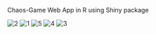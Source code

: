 Chaos-Game
Web App in R using Shiny package 

![2](https://user-images.githubusercontent.com/102323488/218308047-177139ec-df50-420b-81bf-9f08a71f2f57.JPG)
![1](https://user-images.githubusercontent.com/102323488/218308050-b0ea9696-7800-4515-a291-ba9b6222f1a7.JPG)
![5](https://user-images.githubusercontent.com/102323488/218308051-6b9375c4-7b64-49c3-8875-17caf433beb8.JPG)
![4](https://user-images.githubusercontent.com/102323488/218308052-606f37c3-d817-473f-98a9-b01498e09441.JPG)
![3](https://user-images.githubusercontent.com/102323488/218308053-eec5e95c-3a4f-465b-9c93-1cbacf0a9d91.JPG)

